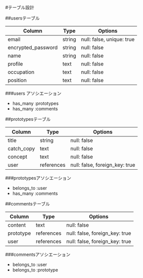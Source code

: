 #テーブル設計

##usersテーブル

| Column            | Type       | Options                   |
| ----------------- | ---------- | ------------------------- |
| email             | string     | null: false, unique: true |
| encrypted_password| string     | null: false               |
| name              | string     | null: false               |
| profile           | text       | null: false               |
| occupation        | text       | null: false               |
| position          | text       | null: false               |

###users アソシエーション

- has_many :prototypes
- has_many :comments

##prototypesテーブル

| Column            | Type       | Options                        |
| ----------------- | ---------- | ------------------------------ |
| title             | string     | null: false                    |
| catch_copy        | text       | null: false                    |
| concept           | text       | null: false                    |
| user              | references | null: false, foreign_key: true |

###prototypesアソシエーション

- belongs_to :user
- has_many :comments

##commentsテーブル

| Column            | Type       | Options                        |
| ----------------- | ---------- | ------------------------------ |
| content           | text       | null: false                    |
| prototype         | references | null: false, foreign_key: true |
| user              | references | null: false, foreign_key: true |

###commentsアソシエーション

- belongs_to :user
- belongs_to :prototype